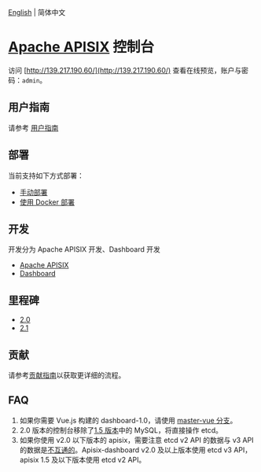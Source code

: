 <!--
#
# Licensed to the Apache Software Foundation (ASF) under one or more
# contributor license agreements.  See the NOTICE file distributed with
# this work for additional information regarding copyright ownership.
# The ASF licenses this file to You under the Apache License, Version 2.0
# (the "License"); you may not use this file except in compliance with
# the License.  You may obtain a copy of the License at
#
#     http://www.apache.org/licenses/LICENSE-2.0
#
# Unless required by applicable law or agreed to in writing, software
# distributed under the License is distributed on an "AS IS" BASIS,
# WITHOUT WARRANTIES OR CONDITIONS OF ANY KIND, either express or implied.
# See the License for the specific language governing permissions and
# limitations under the License.
#
-->

[English](./README.md) | 简体中文

# [Apache APISIX](https://github.com/apache/apisix) 控制台

访问 [http://139.217.190.60/](http://139.217.190.60/) 查看在线预览，账户与密码：`admin`。

## 用户指南

请参考 [用户指南](./docs/USER_GUIDE.zh-CN.md)

## 部署

当前支持如下方式部署：

- [手动部署](./docs/deploy.zh-CN.md)
- [使用 Docker 部署](./compose/README.md)

## 开发

开发分为 Apache APISIX 开发、Dashboard 开发

- [Apache APISIX](https://github.com/apache/apisix)
- [Dashboard](./docs/develop.zh-CN.md)

## 里程碑

- [2.0](https://github.com/apache/apisix-dashboard/milestone/4)
- [2.1](https://github.com/apache/apisix-dashboard/milestone/5)

## 贡献

请参考[贡献指南](./CONTRIBUTING.md)以获取更详细的流程。

## FAQ

1. 如果你需要 Vue.js 构建的 dashboard-1.0，请使用 [master-vue 分支](https://github.com/apache/apisix-dashboard/tree/master-vue)。
2. 2.0 版本的控制台移除了[1.5 版本](https://github.com/apache/apisix-dashboard/tree/backup-1.5-latest)中的 MySQL，将直接操作 etcd。
3. 如果你使用 v2.0 以下版本的 apisix，需要注意 etcd v2 API 的数据与 v3 API 的数据是[不互通的](https://etcd.io/docs/v3.4.0/op-guide/v2-migration/)。Apisix-dashboard v2.0 及以上版本使用 etcd v3 API，apisix 1.5 及以下版本使用 etcd v2 API。
